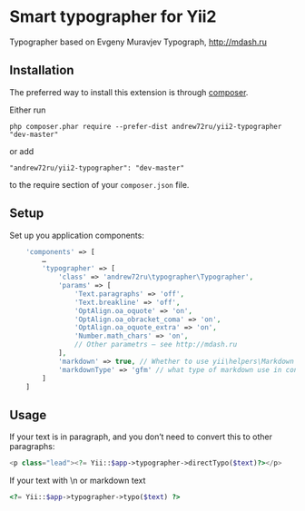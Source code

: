 Smart typographer for Yii2
==========================
Typographer based on Evgeny Muravjev Typograph, http://mdash.ru

Installation
------------

The preferred way to install this extension is through [composer](http://getcomposer.org/download/).

Either run

```
php composer.phar require --prefer-dist andrew72ru/yii2-typographer "dev-master"
```

or add

```
"andrew72ru/yii2-typographer": "dev-master"
```

to the require section of your `composer.json` file.


Setup
-----

Set up you application components:

```php
    'components' => [
        …
        'typographer' => [
            'class' => 'andrew72ru\typographer\Typographer',
            'params' => [
                'Text.paragraphs' => 'off',
                'Text.breakline' => 'off',
                'OptAlign.oa_oquote' => 'on',
                'OptAlign.oa_obracket_coma' => 'on',
                'OptAlign.oa_oquote_extra' => 'on',
                'Number.math_chars' => 'on',
                // Other parametrs – see http://mdash.ru
            ],
            'markdown' => true, // Whether to use yii\helpers\Markdown to convert text
            'markdownType' => 'gfm' // what type of markdown use in converter
        ]
    ]
```

Usage
-----

If your text is in paragraph, and you don’t need to convert this to other paragraphs:

```php
<p class="lead"><?= Yii::$app->typographer->directTypo($text)?></p>
```

If your text with \n or markdown text

```php
<?= Yii::$app->typographer->typo($text) ?>
```
